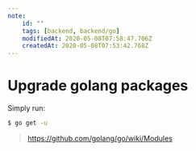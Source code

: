 ```yaml
---
note:
    id: ""
    tags: [backend, backend/go]
    modifiedAt: 2020-05-08T07:58:47.706Z
    createdAt: 2020-05-08T07:53:42.768Z
---
```

# Upgrade golang packages

Simply run: 

```bash
$ go get -u
```

> https://github.com/golang/go/wiki/Modules